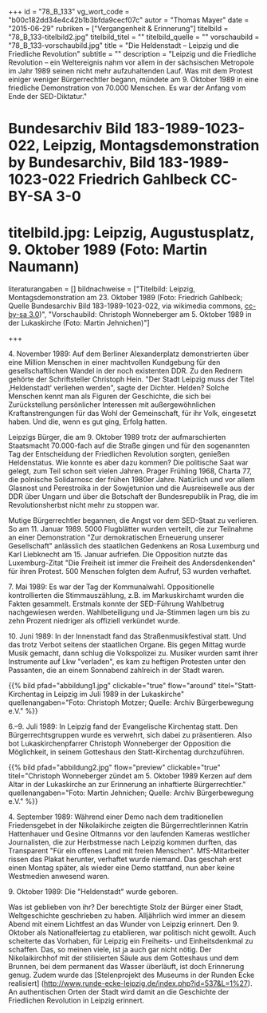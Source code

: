 +++
id = "78_B_133"
vg_wort_code = "b00c182dd34e4c42b1b3bfda9cecf07c"
autor = "Thomas Mayer"
date = "2015-06-29"
rubriken = ["Vergangenheit & Erinnerung"]
titelbild = "78_B_133-titelbild2.jpg"
titelbild_titel = ""
titelbild_quelle = ""
vorschaubild = "78_B_133-vorschaubild.jpg"
title = "Die Heldenstadt – Leipzig und die Friedliche Revolution"
subtitle = ""
description = "Leipzig und die Friedliche Revolution – ein Weltereignis nahm vor allem in der sächsischen Metropole im Jahr 1989 seinen nicht mehr aufzuhaltenden Lauf. Was mit dem Protest einiger weniger Bürgerrechtler begann, mündete am 9. Oktober 1989 in eine friedliche Demonstration von 70.000 Menschen. Es war der Anfang vom Ende der SED-Diktatur."

# Bundesarchiv Bild 183-1989-1023-022, Leipzig, Montagsdemonstration by Bundesarchiv, Bild 183-1989-1023-022  Friedrich Gahlbeck  CC-BY-SA 3-0

# titelbild.jpg: Leipzig, Augustusplatz, 9. Oktober 1989 (Foto: Martin Naumann)
literaturangaben = []
bildnachweise = ["Titelbild: Leipzig, Montagsdemonstration am 23. Oktober 1989 (Foto: Friedrich Gahlbeck; Quelle Bundesarchiv Bild 183-1989-1023-022, via wikimedia commons, [cc-by-sa 3.0](https://creativecommons.org/licenses/by-sa/3.0/de/deed.en))", "Vorschaubild: Christoph Wonneberger am 5. Oktober 1989 in der Lukaskirche (Foto: Martin Jehnichen)"]

+++

4\. November 1989: Auf dem Berliner Alexanderplatz demonstrierten über eine Million Menschen in einer machtvollen Kundgebung für den gesellschaftlichen Wandel in der noch existenten DDR. Zu den Rednern gehörte der Schriftsteller Christoph Hein. "Der Stadt Leipzig muss der Titel ‚Heldenstadt‘ verliehen werden", sagte der Dichter. Helden? Solche Menschen kennt man als Figuren der Geschichte, die sich bei Zurückstellung persönlicher Interessen mit außergewöhnlichen Kraftanstrengungen für das Wohl der Gemeinschaft, für ihr Volk, eingesetzt haben. Und die, wenn es gut ging, Erfolg hatten.

Leipzigs Bürger, die am 9. Oktober 1989 trotz der aufmarschierten Staatsmacht 70.000-fach auf die Straße gingen und für den sogenannten Tag der Entscheidung der Friedlichen Revolution sorgten, genießen Heldenstatus. Wie konnte es aber dazu kommen? Die politische Saat war gelegt, zum Teil schon seit vielen Jahren. Prager Frühling 1968, Charta 77, die polnische Solidarnosc der frühen 1980er Jahre. Natürlich und vor allem Glasnost und Perestroika in der Sowjetunion und die Ausreisewelle aus der DDR über Ungarn und über die Botschaft der Bundesrepublik in Prag, die im Revolutionsherbst nicht mehr zu stoppen war.

Mutige Bürgerrechtler begannen, die Angst vor dem SED-Staat zu verlieren. So am 11. Januar 1989. 5000 Flugblätter wurden verteilt, die zur Teilnahme an einer Demonstration "Zur demokratischen Erneuerung unserer Gesellschaft" anlässlich des staatlichen Gedenkens an Rosa Luxemburg und Karl Liebknecht am 15. Januar aufriefen. Die Opposition nutzte das Luxemburg-Zitat "Die Freiheit ist immer die Freiheit des Andersdenkenden" für ihren Protest. 500 Menschen folgten dem Aufruf, 53 wurden verhaftet.

7\. Mai 1989: Es war der Tag der Kommunalwahl. Oppositionelle kontrollierten die Stimmauszählung, z.B. im Markuskirchamt wurden die Fakten gesammelt. Erstmals konnte der SED-Führung Wahlbetrug nachgewiesen werden. Wahlbeteiligung und Ja-Stimmen lagen um bis zu zehn Prozent niedriger als offiziell verkündet wurde.

10\. Juni 1989: In der Innenstadt fand das Straßenmusikfestival statt. Und das trotz Verbot seitens der staatlichen Organe. Bis gegen Mittag wurde Musik gemacht, dann schlug die Volkspolizei zu. Musiker wurden samt ihrer Instrumente auf Lkw "verladen", es kam zu heftigen Protesten unter den Passanten, die an einem Sonnabend zahlreich in der Stadt waren.

{{% bild pfad="abbildung1.jpg" clickable="true" flow="around" titel="Statt-Kirchentag in Leipzig im Juli 1989 in der Lukaskirche"  quellenangaben="Foto: Christoph Motzer; Quelle: Archiv Bürgerbewegung e.V." %}}

6.–9. Juli 1989: In Leipzig fand der Evangelische Kirchentag statt. Den Bürgerrechtsgruppen wurde es verwehrt, sich dabei zu präsentieren. Also bot Lukaskirchenpfarrer Christoph Wonneberger der Opposition die Möglichkeit, in seinem Gotteshaus den Statt-Kirchentag durchzuführen.

{{% bild pfad="abbildung2.jpg" flow="preview" clickable="true" titel="Christoph Wonneberger zündet am 5. Oktober 1989 Kerzen auf dem Altar in der Lukaskirche an zur Erinnerung an inhaftierte Bürgerrechtler."  quellenangaben="Foto: Martin Jehnichen; Quelle: Archiv Bürgerbewegung e.V." %}}

4\. September 1989: Während einer Demo nach dem traditionellen Friedensgebet in der Nikolaikirche zeigten die Bürgerrechtlerinnen Katrin Hattenhauer und Gesine Oltmanns vor den laufenden Kameras westlicher Journalisten, die zur Herbstmesse nach Leipzig kommen durften, das Transparent "Für ein offenes Land mit freien Menschen". MfS-Mitarbeiter rissen das Plakat herunter, verhaftet wurde niemand. Das geschah erst einen Montag später, als wieder eine Demo stattfand, nun aber keine Westmedien anwesend waren.

9\. Oktober 1989: Die "Heldenstadt" wurde geboren.

Was ist geblieben von ihr? Der berechtigte Stolz der Bürger einer Stadt, Weltgeschichte geschrieben zu haben. Alljährlich wird immer an diesem Abend mit einem Lichtfest an das Wunder von Leipzig erinnert. Den 9. Oktober als Nationalfeiertag zu etablieren, war politisch nicht gewollt. Auch scheiterte das Vorhaben, für Leipzig ein Freiheits- und Einheitsdenkmal zu schaffen. Das, so meinen viele, ist ja auch gar nicht nötig. Der Nikolaikirchhof mit der stilisierten Säule aus dem Gotteshaus und dem Brunnen, bei dem permanent das Wasser überläuft, ist doch Erinnerung genug. Zudem wurde das [Stelenprojekt des Museums in der Runden Ecke realisiert] (http://www.runde-ecke-leipzig.de/index.php?id=537&L=1%27). An authentischen Orten der Stadt wird damit an die Geschichte der Friedlichen Revolution in Leipzig erinnert.
